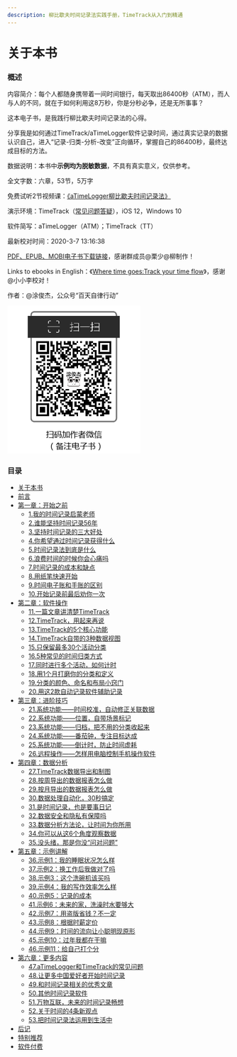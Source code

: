 ```yaml
---
description: 柳比歇夫时间记录法实践手册，TimeTrack从入门到精通
---
```


# 关于本书

### 概述

内容简介：每个人都随身携带着一间时间银行，每天取出86400秒（ATM），而人与人的不同，就在于如何利用这8万秒，你是分秒必争，还是无所事事？

这本电子书，是我践行柳比歇夫时间记录法的心得。

分享我是如何通过TimeTrack/aTimeLogger软件记录时间，通过真实记录的数据认识自己，进入“记录-归类-分析-改变”正向循环，掌握自己的86400秒，最终达成目标的方法。

数据说明：本书中**示例均为脱敏数据**，不具有真实意义，仅供参考。

全文字数：六章，53节，5万字

免费试听2节视频课：[《aTimeLogger柳比歇夫时间记录法》](https://study.163.com/course/courseMain.htm?courseId=1209678842&share=2&shareId=400000000640077)

演示环境：TimeTrack（[常见问题答疑](https://shijian.tujunjie.com/ch06/ch06.47)），iOS 12，Windows 10

软件简写：aTimeLogger（ATM）；TimeTrack（TT）

最新校对时间：2020-3-7 13:16:38

[PDF、EPUB、MOBI电子书下载链接](https://share.weiyun.com/5rv9h5Y)，感谢群成员@栗少@柳制作！

Links to ebooks in English：《[Where time goes:Track your time flow](https://en.shijian.tujunjie.com/)》，感谢@小小李校对！

作者：@涂俊杰，公众号“百天自律行动”

![](.gitbook/assets/about-1.png)

### 目录

* [关于本书](https://shijian.tujunjie.com/)
* [前言](https://shijian.tujunjie.com/ch.start)
* [第一章：开始之前](https://shijian.tujunjie.com/ch01)
  * [1.我的时间记录启蒙老师](https://shijian.tujunjie.com/ch01/ch01.01)
  * [2.谁能坚持时间记录56年](https://shijian.tujunjie.com/ch01/ch01.02)
  * [3.坚持时间记录的三大好处](https://shijian.tujunjie.com/ch01/ch01.03)
  * [4.你希望通过时间记录获得什么](https://shijian.tujunjie.com/ch01/ch01.04)
  * [5.时间记录法到底是什么](https://shijian.tujunjie.com/ch01/ch01.05)
  * [6.浪费时间的时候你会心痛吗](https://shijian.tujunjie.com/ch01/ch01.06)
  * [7.时间记录的成本和缺点](https://shijian.tujunjie.com/ch01/ch01.07)
  * [8.用纸笔快速开始](https://shijian.tujunjie.com/ch01/ch01.08)
  * [9.时间电子账和手账的区别](https://shijian.tujunjie.com/ch01/ch01.09)
  * [10.开始记录前最后劝你一次](https://shijian.tujunjie.com/ch01/ch01.10)
* [第二章：软件操作](https://shijian.tujunjie.com/ch02)
  * [11.一篇文章讲清楚TimeTrack](https://shijian.tujunjie.com/ch02/ch02.11)
  * [12.TimeTrack，用起来再说](https://shijian.tujunjie.com/ch02/ch02.12)
  * [13.TimeTrack的5个核心功能](https://shijian.tujunjie.com/ch02/ch02.13)
  * [14.TimeTrack自带的3种数据视图](https://shijian.tujunjie.com/ch02/ch02.14)
  * [15.只保留最多30个活动分类](https://shijian.tujunjie.com/ch02/ch02.15)
  * [16.5种常见的时间归类方式](https://shijian.tujunjie.com/ch02/ch02.16)
  * [17.同时进行多个活动，如何计时](https://shijian.tujunjie.com/ch02/ch02.17)
  * [18.用1个月打磨你的分类和定义](https://shijian.tujunjie.com/ch02/ch02.18)
  * [19.分类的颜色、命名和布局小窍门](https://shijian.tujunjie.com/ch02/ch02.19)
  * [20.用这2款自动记录软件辅助记录](https://shijian.tujunjie.com/ch02/ch02.20)
* [第三章：进阶技巧](https://shijian.tujunjie.com/ch03)
  * [21.系统功能——时间校准，自动修正关联数据](https://shijian.tujunjie.com/ch03/ch03.21)
  * [22.系统功能——位置，自带场景标记](https://shijian.tujunjie.com/ch03/ch03.22)
  * [23.系统功能——归档，把不用的分类收起来](https://shijian.tujunjie.com/ch03/ch03.23)
  * [24.系统功能——番茄钟，专注目标达成](https://shijian.tujunjie.com/ch03/ch03.24)
  * [25.系统功能——倒计时，防止时间虚耗](https://shijian.tujunjie.com/ch03/ch03.25)
  * [26.远程操作——怎样用电脑控制手机操作软件](https://shijian.tujunjie.com/ch03/ch03.26)
* [第四章：数据分析](https://shijian.tujunjie.com/ch04)
  * [27.TimeTrack数据导出和制图](https://shijian.tujunjie.com/ch04/ch04.27)
  * [28.按周导出的数据报表怎么做](https://shijian.tujunjie.com/ch04/ch04.28)
  * [29.按月导出的数据报表怎么做](https://shijian.tujunjie.com/ch04/ch04.29)
  * [30.数据处理自动化，30秒搞定](https://shijian.tujunjie.com/ch04/ch04.30)
  * [31.是时间记录，也是要事日记](https://shijian.tujunjie.com/ch04/ch04.31)
  * [32.数据安全和隐私有保障吗](https://shijian.tujunjie.com/ch04/ch04.32)
  * [33.数据分析方法论，让时间为你所用](https://shijian.tujunjie.com/ch04/ch04.33)
  * [34.你可以从这6个角度观察数据](https://shijian.tujunjie.com/ch04/ch04.34)
  * [35.没头绪，那是你没“问对问题”](https://shijian.tujunjie.com/ch04/ch04.35)
* [第五章：示例讲解](https://shijian.tujunjie.com/ch05)
  * [36.示例1：我的睡眠状况怎么样](https://shijian.tujunjie.com/ch05/ch05.36)
  * [37.示例2：换工作后我做对了吗](https://shijian.tujunjie.com/ch05/ch05.37)
  * [38.示例3：这个洗碗机该买吗](https://shijian.tujunjie.com/ch05/ch05.38)
  * [39.示例4：我的写作效率怎么样](https://shijian.tujunjie.com/ch05/ch05.39)
  * [40.示例5：记录的成本](https://shijian.tujunjie.com/ch05/ch05.40)
  * [41.示例6：未来的家，洗澡时水要够大](https://shijian.tujunjie.com/ch05/ch05.41)
  * [42.示例7：用盗版省钱？不一定](https://shijian.tujunjie.com/ch05/ch05.42)
  * [43.示例8：根据时薪定价](https://shijian.tujunjie.com/ch05/ch05.43)
  * [44.示例9：时间的流向让小聪明现原形](https://shijian.tujunjie.com/ch05/ch05.44)
  * [45.示例10：过年我都在干嘛](https://shijian.tujunjie.com/ch05/ch05.45)
  * [46.示例11：给自己打个分](https://shijian.tujunjie.com/ch05/ch05.46)
* [第六章：更多内容](https://shijian.tujunjie.com/ch06)
  * [47.aTimeLogger和TimeTrack的常见问题](https://shijian.tujunjie.com/ch06/ch06.47)
  * [48.让更多中国爱好者开始时间记录](https://shijian.tujunjie.com/ch06/ch06.48)
  * [49.和时间记录相关的优秀文章](https://shijian.tujunjie.com/ch06/ch06.49)
  * [50.其他时间记录软件](https://shijian.tujunjie.com/ch06/ch06.50)
  * [51.万物互联，未来的时间记录畅想](https://shijian.tujunjie.com/ch06/ch06.51)
  * [52.关于时间的4条新观点](https://shijian.tujunjie.com/ch06/ch06.52)
  * [53.把时间记录法运用到生活中](https://shijian.tujunjie.com/ch06/ch06.53)
* [后记](https://shijian.tujunjie.com/ch.end)
* [特别推荐](https://shijian.tujunjie.com/add.01)
* [软件付费](https://shijian.tujunjie.com/add.02)

